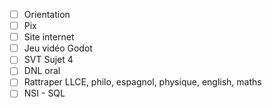 - [ ] Orientation
- [ ] Pix
- [ ] Site internet
- [ ] Jeu vidéo Godot
- [ ] SVT Sujet 4
- [ ] DNL oral
- [ ] Rattraper LLCE, philo, espagnol, physique, english, maths
- [ ] NSI - SQL